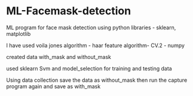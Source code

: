 # ML-Facemask-detection
ML program for face mask detection using python libraries - sklearn, matplotlib

I have used voila jones algorithm - haar feature algorithm- CV.2 - numpy

created data with_mask and without_mask

used sklearn Svm and model_selection for training and testing data

Using data collection save the data as without_mask then run the capture program again and save as with_mask

